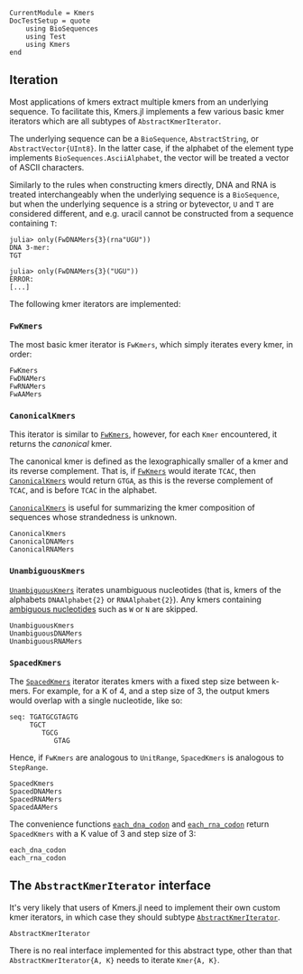 ```@meta
CurrentModule = Kmers
DocTestSetup = quote
    using BioSequences
    using Test
    using Kmers
end
```
## Iteration
Most applications of kmers extract multiple kmers from an underlying sequence.
To facilitate this, Kmers.jl implements a few various basic kmer iterators which are all subtypes of `AbstractKmerIterator`.

The underlying sequence can be a `BioSequence`, `AbstractString`, or `AbstractVector{UInt8}`.
In the latter case, if the alphabet of the element type implements `BioSequences.AsciiAlphabet`, the vector will be treated a vector of ASCII characters.

Similarly to the rules when constructing kmers directly, DNA and RNA is treated interchangeably when the underlying sequence is a `BioSequence`, but when the underlying sequence is a string or bytevector, `U` and `T` are considered different, and e.g. uracil cannot be constructed from a sequence containing `T`:

```jldoctest
julia> only(FwDNAMers{3}(rna"UGU"))
DNA 3-mer:
TGT

julia> only(FwDNAMers{3}("UGU"))
ERROR:
[...]
```

The following kmer iterators are implemented:

### `FwKmers`
The most basic kmer iterator is `FwKmers`, which simply iterates every kmer, in order:

```@docs
FwKmers
FwDNAMers
FwRNAMers
FwAAMers
```

### `CanonicalKmers`
This iterator is similar to [`FwKmers`](@ref), however, for each `Kmer` encountered, it returns the _canonical_ kmer.

The canonical kmer is defined as the lexographically smaller of a kmer and its reverse complement.
That is, if [`FwKmers`](@ref) would iterate `TCAC`, then [`CanonicalKmers`](@ref) would return `GTGA`, as this is the reverse complement of `TCAC`, and is before `TCAC` in the alphabet.

[`CanonicalKmers`](@ref) is useful for summarizing the kmer composition of sequences whose strandedness is unknown.

```@docs
CanonicalKmers
CanonicalDNAMers
CanonicalRNAMers
```

### `UnambiguousKmers`
[`UnambiguousKmers`](@ref) iterates unambiguous nucleotides (that is, kmers of the alphabets `DNAAlphabet{2}` or `RNAAlphabet{2}`).
Any kmers containing [ambiguous nucleotides](https://www.ncbi.nlm.nih.gov/pmc/articles/PMC341218/) such as `W` or `N` are skipped.

```@docs
UnambiguousKmers
UnambiguousDNAMers
UnambiguousRNAMers
```

### `SpacedKmers`
The [`SpacedKmers`](@ref) iterator iterates kmers with a fixed step size between k-mers.
For example, for a K of 4, and a step size of 3, the output kmers would overlap with a single nucleotide, like so:

```
seq: TGATGCGTAGTG
     TGCT
        TGCG
           GTAG
```

Hence, if `FwKmers` are analogous to `UnitRange`, `SpacedKmers` is analogous to `StepRange`.

```@docs
SpacedKmers
SpacedDNAMers
SpacedRNAMers
SpacedAAMers
```

The convenience functions [`each_dna_codon`](@ref) and [`each_rna_codon`](@ref) return `SpacedKmers` with a K value of 3 and step size of 3:

```@docs
each_dna_codon
each_rna_codon
```

## The `AbstractKmerIterator` interface
It's very likely that users of Kmers.jl need to implement their own custom kmer iterators, in which case they should subtype [`AbstractKmerIterator`](@ref).

```@docs
AbstractKmerIterator
```

There is no real interface implemented for this abstract type, other than that `AbstractKmerIterator{A, K}` needs to iterate `Kmer{A, K}`.
